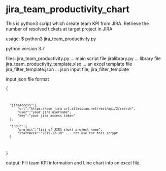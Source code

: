 # jira_team_productivity_chart
This is python3 script which create team KPI from JIRA.
Retrieve the number of resolved tickets at target project in JIRA

usage:
$ python3 jira_team_productivity.py <json file>

python version 3.7

files:
jira_team_productivity.py  ... main script file
jiralibrary.py             ... library file
jira_team_productivity_template.xlsx ... an excel template file
jira_filter_template.json   ... json input file, jira_filter_template

input json file format

<code>{

      "jiraAccess":{
          "url":"https://own jira url.atlassian.net/rest/api/2/search",
          "user":"your jira username",
          "key":"your jira access token"
      },

      "input":{
          "project":"list of JIRA short project name",
          "startWeek":"2019-12-30" ... not use for this scrypt
      }
}</code>

output:
Fill team KPI information and Line chart into an excel file.
